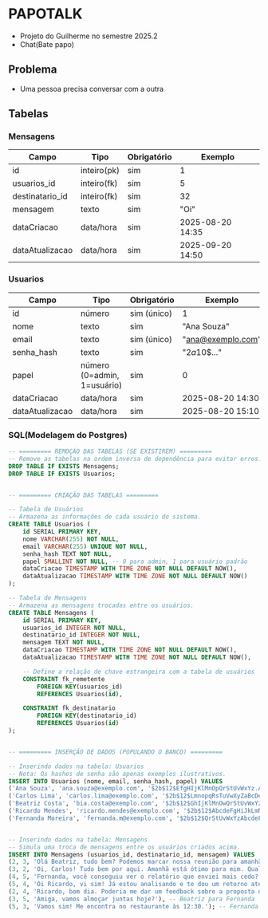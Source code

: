 # PAPOTALK
- Projeto do Guilherme no semestre 2025.2
- Chat(Bate papo)

## Problema
- Uma pessoa precisa conversar com a outra
## Tabelas
### Mensagens
| Campo			        | Tipo		    | Obrigatório 	| Exemplo 			            |
|-----------------------|---------------|---------------|-------------------------------|
| id			        | inteiro(pk)	| sim		    | 1	  			                |
| usuarios_id		    | inteiro(fk)	| sim		    | 5	  			                |  
| destinatario_id	    | inteiro(fk)	| sim		    | 32	  			            |
| mensagem		        | texto		    | sim		    | "Oi"	  	                    |
| dataCriacao		    | data/hora	    | sim           | 2025-08-20 14:35		        |
| dataAtualizacao	    | data/hora	    | sim		    | 2025-09-20 14:50              |

### Usuarios
| Campo           | Tipo                          | Obrigatório | Exemplo            |
|-----------------|-------------------------------|-------------|--------------------|
| id              | número                        | sim (único) | 1                  |
| nome            | texto                         | sim         | "Ana Souza"        |
| email           | texto                         | sim (único) | "ana@exemplo.com"  |
| senha_hash      | texto                         | sim         | "$2a$10$..."       |
| papel           | número (0=admin, 1=usuário)   | sim         | 0                  |
| dataCriacao     | data/hora                     | sim         | 2025-08-20 14:30   |
| dataAtualizacao | data/hora                     | sim         | 2025-08-20 15:10   |

### SQL(Modelagem do Postgres)

```sql
-- ========= REMOÇÃO DAS TABELAS (SE EXISTIREM) =========
-- Remove as tabelas na ordem inversa de dependência para evitar erros.
DROP TABLE IF EXISTS Mensagens;
DROP TABLE IF EXISTS Usuarios;


-- ========= CRIAÇÃO DAS TABELAS =========

-- Tabela de Usuários
-- Armazena as informações de cada usuário do sistema.
CREATE TABLE Usuarios (
    id SERIAL PRIMARY KEY,
    nome VARCHAR(255) NOT NULL,
    email VARCHAR(255) UNIQUE NOT NULL,
    senha_hash TEXT NOT NULL,
    papel SMALLINT NOT NULL, -- 0 para admin, 1 para usuário padrão
    dataCriacao TIMESTAMP WITH TIME ZONE NOT NULL DEFAULT NOW(),
    dataAtualizacao TIMESTAMP WITH TIME ZONE NOT NULL DEFAULT NOW()
);

-- Tabela de Mensagens
-- Armazena as mensagens trocadas entre os usuários.
CREATE TABLE Mensagens (
    id SERIAL PRIMARY KEY,
    usuarios_id INTEGER NOT NULL,
    destinatario_id INTEGER NOT NULL,
    mensagem TEXT NOT NULL,
    dataCriacao TIMESTAMP WITH TIME ZONE NOT NULL DEFAULT NOW(),
    dataAtualizacao TIMESTAMP WITH TIME ZONE NOT NULL DEFAULT NOW(),

    -- Define a relação de chave estrangeira com a tabela de usuários
    CONSTRAINT fk_remetente
        FOREIGN KEY(usuarios_id)
        REFERENCES Usuarios(id),

    CONSTRAINT fk_destinatario
        FOREIGN KEY(destinatario_id)
        REFERENCES Usuarios(id)
);


-- ========= INSERÇÃO DE DADOS (POPULANDO O BANCO) =========

-- Inserindo dados na tabela: Usuarios
-- Nota: Os hashes de senha são apenas exemplos ilustrativos.
INSERT INTO Usuarios (nome, email, senha_hash, papel) VALUES
('Ana Souza', 'ana.souza@exemplo.com', '$2b$12$EfgHIjKlMnOpQrStUvWxYz.A1b2c3d4e5f6g7h8i9j0k', 0), -- Admin (ID: 1)
('Carlos Lima', 'carlos.lima@exemplo.com', '$2b$12$LmnopqRsTuVwXyZaBcDeFg.H1i2j3k4l5m6n7o8p9q0r', 1), -- Usuário (ID: 2)
('Beatriz Costa', 'bia.costa@exemplo.com', '$2b$12$GhIjKlMnOwQrStUvWxYz.A1b2c3d4e5f6g7h8i9j0k', 1),  -- Usuário (ID: 3)
('Ricardo Mendes', 'ricardo.mendes@exemplo.com', '$2b$12$AbcdeFgHiJkLmNoPqRsTu.V1w2x3y4z5a6b7c8d9e0f', 1),-- Usuário (ID: 4)
('Fernanda Moreira', 'fernanda.m@exemplo.com', '$2b$12$QrStUvWxYzAbcdeFgHiJk.L1m2n3o4p5q6r7s8t9u0v', 1); -- Usuário (ID: 5)


-- Inserindo dados na tabela: Mensagens
-- Simula uma troca de mensagens entre os usuários criados acima.
INSERT INTO Mensagens (usuarios_id, destinatario_id, mensagem) VALUES
(2, 3, 'Olá Beatriz, tudo bem? Podemos marcar nossa reunião para amanhã?'), -- Carlos para Beatriz
(3, 2, 'Oi, Carlos! Tudo bem por aqui. Amanhã está ótimo para mim. Qual horário?'), -- Beatriz para Carlos
(4, 5, 'Fernanda, você conseguiu ver o relatório que enviei mais cedo?'), -- Ricardo para Fernanda
(5, 4, 'Oi Ricardo, vi sim! Já estou analisando e te dou um retorno até o fim da tarde.'), -- Fernanda para Ricardo
(2, 4, 'Ricardo, bom dia. Poderia me dar um feedback sobre a proposta de projeto, por favor?'), -- Carlos para Ricardo
(3, 5, 'Amiga, vamos almoçar juntas hoje?'), -- Beatriz para Fernanda
(5, 3, 'Vamos sim! Me encontra no restaurante às 12:30.'); -- Fernanda para Beatriz

